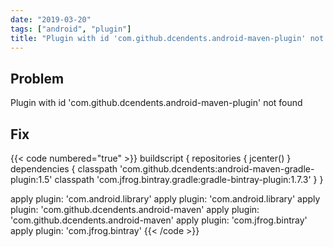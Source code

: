 ```yaml
---
date: "2019-03-20"
tags: ["android", "plugin"]
title: "Plugin with id 'com.github.dcendents.android-maven-plugin' not found"
---
```


## Problem

Plugin with id 'com.github.dcendents.android-maven-plugin' not found

## Fix

{{< code numbered="true" >}}
buildscript {
	repositories {
		jcenter()
	}
	dependencies {
		classpath 'com.github.dcendents:android-maven-gradle-plugin:1.5'
		classpath 'com.jfrog.bintray.gradle:gradle-bintray-plugin:1.7.3'
	}
}

apply plugin: 'com.android.library' apply plugin: 'com.android.library'
apply plugin: 'com.github.dcendents.android-maven' apply plugin: 'com.github.dcendents.android-maven'
apply plugin: 'com.jfrog.bintray' apply plugin: 'com.jfrog.bintray'
{{< /code >}}
